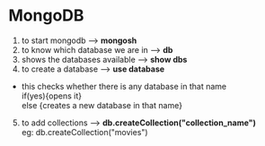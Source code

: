 # MongoDB

1) to start mongodb --> **mongosh**
2) to know which database we are in --> **db**
3) shows the databases available --> **show dbs**
4) to create a database --> **use database**
* this checks whether there is any database in that name   
 if(yes){opens it}   
 else {creates a new database in that name}
5) to add collections -->
**db.createCollection("collection_name")**    
  eg: db.createCollection("movies")

